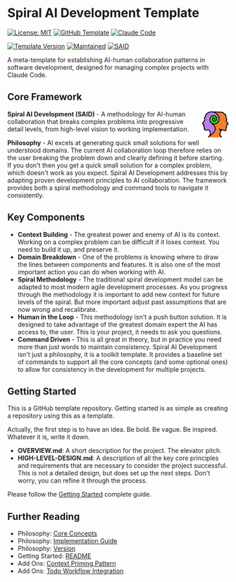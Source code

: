 # Spiral AI Development Template

[![License: MIT](https://img.shields.io/badge/License-MIT-yellow.svg)](LICENSE)
[![GitHub Template](https://img.shields.io/badge/GitHub-Template-6e5494.svg)](https://github.com/rjroy/claude-code-template/generate)
[![Claude Code](https://img.shields.io/badge/AI_Partner-Claude_Code-D97757.svg)](https://claude.ai/code)

[![Template Version](https://img.shields.io/badge/Version-v2.0.0-blue.svg)](https://github.com/rjroy/claude-code-template)
[![Maintained](https://img.shields.io/badge/Maintained-Yes-brightgreen.svg)](https://github.com/rjroy/claude-code-template/commits/main)
[![SAID](https://img.shields.io/badge/Methodology-SAID-16A34A.svg)](docs/SAID/philosophy)


A meta-template for establishing AI-human collaboration patterns in software development, designed for managing complex projects with Claude Code.

## Core Framework

<img src="docs/SAID/logos/said-64.png" align="right" style="margin-left: 10px">

**Spiral AI Development (SAID)** - A methodology for AI-human collaboration that breaks complex problems into progressive detail levels, from high-level vision to working implementation.

**Philosophy** - AI excels at generating quick small solutions for well understood domains. The current AI collaboration loop therefore relies on the user breaking the problem down and clearly defining it before starting. If you don't then you get a quick small solution for a complex problem, which doesn't work as you expect. Spiral AI Development addresses this by adapting proven development principles to AI collaboration. The framework provides both a spiral methodology and command tools to navigate it consistently.

## Key Components

- **Context Building** - The greatest power and enemy of AI is its context. Working on a complex problem can be difficult if it loses context. You need to build it up, and preserve it.
- **Domain Breakdown** - One of the problems is knowing where to draw the lines between components and features. It is also one of the most important action you can do when working with AI.
- **Spiral Methodology** - The traditional spiral development model can be adapted to most modern agile development processes. As you progress through the methodology it is important to add new context for future levels of the spiral. But more important adjust past assumptions that are now wrong and recalibrate.
- **Human in the Loop** - This methodology isn't a push button solution. It is designed to take advantage of the greatest domain expert the AI has access to, the user. This is your project, it needs to ask you questions.
- **Command Driven** - This is all great in theory, but in practice you need more than just words to maintain consistency. Spiral AI Development isn't just a philosophy, it is a toolkit template. It provides a baseline set of commands to support all the core concepts (and some optional ones) to allow for consistency in the development for multiple projects.

## Getting Started

This is a GitHub template repository.  Getting started is as simple as creating a repository using this as a template.

Actually, the first step is to have an idea. Be bold. Be vague. Be inspired. Whatever it is, write it down.

- **OVERVIEW.md**: A short description for the project. The elevator pitch.
- **HIGH-LEVEL-DESIGN.md**: A description of all the key core principles and requirements that are necessary to consider the project successful. This is not a detailed design, but does set up the next steps. Don't worry, you can refine it through the process.

Please follow the [Getting Started](/docs/SAID/getting-started/README.md) complete guide.

## Further Reading

- Philosophy: [Core Concepts](/docs/SAID/philosophy/core-concepts.md)
- Philosophy: [Implementation Guide](/docs/SAID/philosophy/implementation-guide.md)
- Philosophy: [Version](/docs/SAID/philosophy/version.md)
- Getting Started: [README](/docs/SAID/getting-started/README.md)
- Add Ons: [Context Priming Pattern](/docs/SAID/add-ons/context-priming-pattern.md)
- Add Ons: [Todo Workflow Integration](/docs/SAID/add-ons/todo-workflow-integration.md)

